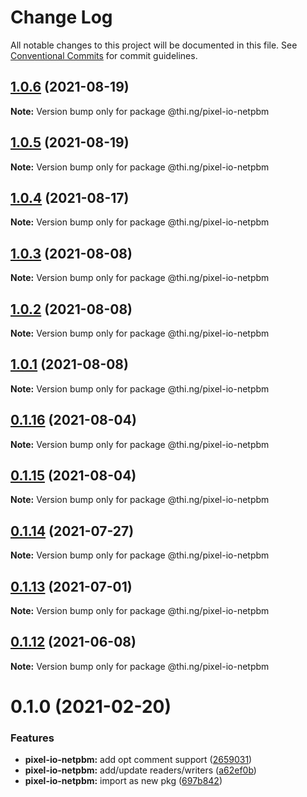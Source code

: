 # Change Log

All notable changes to this project will be documented in this file.
See [Conventional Commits](https://conventionalcommits.org) for commit guidelines.

## [1.0.6](https://github.com/thi-ng/umbrella/compare/@thi.ng/pixel-io-netpbm@1.0.5...@thi.ng/pixel-io-netpbm@1.0.6) (2021-08-19)

**Note:** Version bump only for package @thi.ng/pixel-io-netpbm





## [1.0.5](https://github.com/thi-ng/umbrella/compare/@thi.ng/pixel-io-netpbm@1.0.4...@thi.ng/pixel-io-netpbm@1.0.5) (2021-08-19)

**Note:** Version bump only for package @thi.ng/pixel-io-netpbm





## [1.0.4](https://github.com/thi-ng/umbrella/compare/@thi.ng/pixel-io-netpbm@1.0.3...@thi.ng/pixel-io-netpbm@1.0.4) (2021-08-17)

**Note:** Version bump only for package @thi.ng/pixel-io-netpbm





## [1.0.3](https://github.com/thi-ng/umbrella/compare/@thi.ng/pixel-io-netpbm@1.0.2...@thi.ng/pixel-io-netpbm@1.0.3) (2021-08-08)

**Note:** Version bump only for package @thi.ng/pixel-io-netpbm





## [1.0.2](https://github.com/thi-ng/umbrella/compare/@thi.ng/pixel-io-netpbm@1.0.1...@thi.ng/pixel-io-netpbm@1.0.2) (2021-08-08)

**Note:** Version bump only for package @thi.ng/pixel-io-netpbm





## [1.0.1](https://github.com/thi-ng/umbrella/compare/@thi.ng/pixel-io-netpbm@0.1.16...@thi.ng/pixel-io-netpbm@1.0.1) (2021-08-08)

**Note:** Version bump only for package @thi.ng/pixel-io-netpbm





## [0.1.16](https://github.com/thi-ng/umbrella/compare/@thi.ng/pixel-io-netpbm@0.1.15...@thi.ng/pixel-io-netpbm@0.1.16) (2021-08-04)

**Note:** Version bump only for package @thi.ng/pixel-io-netpbm





## [0.1.15](https://github.com/thi-ng/umbrella/compare/@thi.ng/pixel-io-netpbm@0.1.14...@thi.ng/pixel-io-netpbm@0.1.15) (2021-08-04)

**Note:** Version bump only for package @thi.ng/pixel-io-netpbm





## [0.1.14](https://github.com/thi-ng/umbrella/compare/@thi.ng/pixel-io-netpbm@0.1.13...@thi.ng/pixel-io-netpbm@0.1.14) (2021-07-27)

**Note:** Version bump only for package @thi.ng/pixel-io-netpbm





## [0.1.13](https://github.com/thi-ng/umbrella/compare/@thi.ng/pixel-io-netpbm@0.1.12...@thi.ng/pixel-io-netpbm@0.1.13) (2021-07-01)

**Note:** Version bump only for package @thi.ng/pixel-io-netpbm





## [0.1.12](https://github.com/thi-ng/umbrella/compare/@thi.ng/pixel-io-netpbm@0.1.11...@thi.ng/pixel-io-netpbm@0.1.12) (2021-06-08)

**Note:** Version bump only for package @thi.ng/pixel-io-netpbm





# 0.1.0 (2021-02-20)


### Features

* **pixel-io-netpbm:** add opt comment support ([2659031](https://github.com/thi-ng/umbrella/commit/265903115d4ca0ac71f1811b22afa016b685832e))
* **pixel-io-netpbm:** add/update readers/writers ([a62ef0b](https://github.com/thi-ng/umbrella/commit/a62ef0b88218f87e17bd16b0cec3dd561d73669f))
* **pixel-io-netpbm:** import as new pkg ([697b842](https://github.com/thi-ng/umbrella/commit/697b842bf5d3754bee88954cc84367d65734019d))
